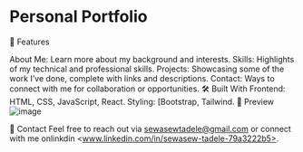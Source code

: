 # Personal Portfolio

🌟 Features

About Me: Learn more about my background and interests.
Skills: Highlights of my technical and professional skills.
Projects: Showcasing some of the work I’ve done, complete with links and descriptions.
Contact: Ways to connect with me for collaboration or opportunities.
🛠️ Built With
Frontend: HTML, CSS, JavaScript, React.
Styling: [Bootstrap, Tailwind.
🎨 Preview
![image](https://github.com/user-attachments/assets/c2eefe14-9661-419c-b5fe-c30a382ddc93)

📧 Contact
Feel free to reach out via sewasewtadele@gmail.com or connect with me onlinkdin <www.linkedin.com/in/sewasew-tadele-79a3222b5>.
